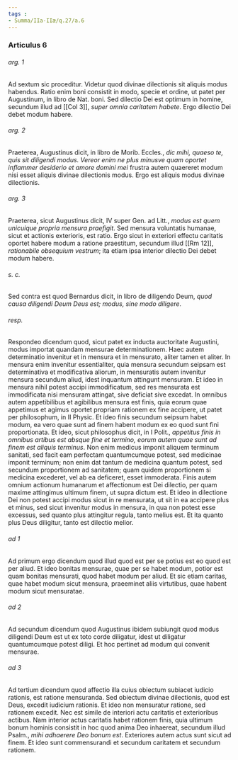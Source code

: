 ```yaml
---
tags : 
- Summa/IIa-IIæ/q.27/a.6
---
```


### Articulus 6

###### arg. 1
Ad sextum sic proceditur. Videtur quod divinae dilectionis sit aliquis modus habendus. Ratio enim boni consistit in modo, specie et ordine, ut patet per Augustinum, in libro de Nat. boni. Sed dilectio Dei est optimum in homine, secundum illud ad [[Col 3]], *super omnia caritatem habete*. Ergo dilectio Dei debet modum habere.

###### arg. 2
Praeterea, Augustinus dicit, in libro de Morib. Eccles., *dic mihi, quaeso te, quis sit diligendi modus. Vereor enim ne plus minusve quam oportet inflammer desiderio et amore domini mei* frustra autem quaereret modum nisi esset aliquis divinae dilectionis modus. Ergo est aliquis modus divinae dilectionis.

###### arg. 3
Praeterea, sicut Augustinus dicit, IV super Gen. ad Litt., *modus est quem unicuique propria mensura praefigit*. Sed mensura voluntatis humanae, sicut et actionis exterioris, est ratio. Ergo sicut in exteriori effectu caritatis oportet habere modum a ratione praestitum, secundum illud [[Rm 12]], *rationabile obsequium vestrum*; ita etiam ipsa interior dilectio Dei debet modum habere.

###### s. c.
Sed contra est quod Bernardus dicit, in libro de diligendo Deum, *quod causa diligendi Deum Deus est; modus, sine modo diligere*.

###### resp.
Respondeo dicendum quod, sicut patet ex inducta auctoritate Augustini, modus importat quandam mensurae determinationem. Haec autem determinatio invenitur et in mensura et in mensurato, aliter tamen et aliter. In mensura enim invenitur essentialiter, quia mensura secundum seipsam est determinativa et modificativa aliorum, in mensuratis autem invenitur mensura secundum aliud, idest inquantum attingunt mensuram. Et ideo in mensura nihil potest accipi immodificatum, sed res mensurata est immodificata nisi mensuram attingat, sive deficiat sive excedat. In omnibus autem appetibilibus et agibilibus mensura est finis, quia eorum quae appetimus et agimus oportet propriam rationem ex fine accipere, ut patet per philosophum, in II Physic. Et ideo finis secundum seipsum habet modum, ea vero quae sunt ad finem habent modum ex eo quod sunt fini proportionata. Et ideo, sicut philosophus dicit, in I Polit., *appetitus finis in omnibus artibus est absque fine et termino, eorum autem quae sunt ad finem est aliquis terminus*. Non enim medicus imponit aliquem terminum sanitati, sed facit eam perfectam quantumcumque potest, sed medicinae imponit terminum; non enim dat tantum de medicina quantum potest, sed secundum proportionem ad sanitatem; quam quidem proportionem si medicina excederet, vel ab ea deficeret, esset immoderata. Finis autem omnium actionum humanarum et affectionum est Dei dilectio, per quam maxime attingimus ultimum finem, ut supra dictum est. Et ideo in dilectione Dei non potest accipi modus sicut in re mensurata, ut sit in ea accipere plus et minus, sed sicut invenitur modus in mensura, in qua non potest esse excessus, sed quanto plus attingitur regula, tanto melius est. Et ita quanto plus Deus diligitur, tanto est dilectio melior.

###### ad 1
Ad primum ergo dicendum quod illud quod est per se potius est eo quod est per aliud. Et ideo bonitas mensurae, quae per se habet modum, potior est quam bonitas mensurati, quod habet modum per aliud. Et sic etiam caritas, quae habet modum sicut mensura, praeeminet aliis virtutibus, quae habent modum sicut mensuratae.

###### ad 2
Ad secundum dicendum quod Augustinus ibidem subiungit quod modus diligendi Deum est ut ex toto corde diligatur, idest ut diligatur quantumcumque potest diligi. Et hoc pertinet ad modum qui convenit mensurae.

###### ad 3
Ad tertium dicendum quod affectio illa cuius obiectum subiacet iudicio rationis, est ratione mensuranda. Sed obiectum divinae dilectionis, quod est Deus, excedit iudicium rationis. Et ideo non mensuratur ratione, sed rationem excedit. Nec est simile de interiori actu caritatis et exterioribus actibus. Nam interior actus caritatis habet rationem finis, quia ultimum bonum hominis consistit in hoc quod anima Deo inhaereat, secundum illud Psalm., *mihi adhaerere Deo bonum est*. Exteriores autem actus sunt sicut ad finem. Et ideo sunt commensurandi et secundum caritatem et secundum rationem.

